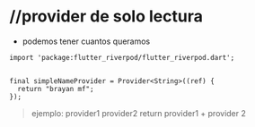 # //provider de solo lectura


- podemos tener cuantos queramos

```
import 'package:flutter_riverpod/flutter_riverpod.dart';


final simpleNameProvider = Provider<String>((ref) {
  return "brayan mf";
});
```

> ejemplo:
provider1
provider2
return  provider1 + provider 2
